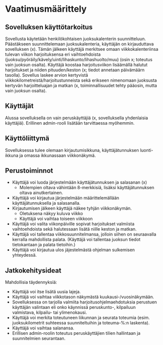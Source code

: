 # Vaatimusmäärittely

## Sovelluksen käyttötarkoitus

Sovellusta käytetään henkilökohtaisen juoksukalenterin suunnitteluun. Päästäkseen suunnittelemaan juoksukalenteria, käyttäjän on kirjauduttava sovelluksen (x). Tämän jälkeen käyttäjä merkitsee omaan viikkokalenteriinsa tulevan viikon harjoituksensa eri vaihtoehdoista (juoksu/pyöräily/kävely/uinti/lihaskunto/lihashuolto/muu) (osin x; toteutus vain juoksun osalta). Käyttäjä koostaa harjoitusviikon lisäämällä halutut harjoitukset ja niiden pituuden/keston (x; tiedot annetaan päivämäärn tasolla). Sovellus laskee arvion kertyvistä viikkokilometreistä/harjoitustunneista sekä erikseen nimenomaan juoksusta kertyvän harjoitteluajan ja matkan (x, toiminnallisuudet tehty pääosin, mutta vain juoksun osalta). 

## Käyttäjät

Alussa sovelluksella on vain peruskäyttäjiä (x, sovelluksella yhdenlaisia käyttäjiä). Erillinen admin-rooli lisätään tarvittaessa myöhemmin.

## Käyttöliittymä

Sovelluksessa tulee olemaan kirjautumisikkuna, käyttäjätunnuksen luonti-ikkuna ja omassa ikkunassaan viikkonäkymä. 

## Perustoiminnot

- Käyttäjä voi luoda järjestelmään käyttäjätunnuksen ja salasanan (x)
  - Molempien oltava vähintään 8-merkkisiä, lisäksi käyttäjätunnuksen oltava ainutkertainen.
- Käyttäjä voi kirjautua järjestelmään määrittelemällään käyttäjätunnuksella ja salasanalla.
- Kirjautumisen jälkeen käyttäjä näkee tyhjän viikkonäkymän.
  - Oletuksena näkyy kuluva viikko
  - Käyttäjä voi vaihtaa toiseen viikkoon
- Käyttäjä voi valita viikonpäiville sopivat harjoitukset valmiista vaihtoehdoista sekä halutessaan lisätä niille keston ja matkan. 
- Käyttäjä voi tallentaa viikkosuunnitelmansa, jolloin siihen on seuraavalla kerralla mahdollista palata. (Käyttäjä voi tallentaa juoksun tiedot tietokantaan ja palata tietoihin.)
- Käyttäjä voi kirjautua ulos jäjestelmästä ohjelman sulkemisen yhteydessä.


## Jatkokehitysideat

Mahdollisia täydennyksiä:

- Käyttäjä voi itse lisätä uusia lajeja.
- Käyttäjä voi vaihtaa viikkotason näkymästä kuukausi-/vuosinäkymään.
- Sovelluksessa on tarjolla valmiita harjoitusohjelmaehdotuksia perustuen käyttäjän valintaan eli onko käynnissä peruskunto-, kilpailuun valmistava, kilpailu- tai ylimenokausi.
- Käyttäjä voi merkita toteutuneen liikunnan ja seurata toteumia (esim. juoksukilometrit suhteessa suunniteltuihin ja toteuma-%:n laskenta).
- Käyttäjä voi vaihtaa salanansa.
- Erillisen admin-roolin toteutus peruskäyttäjien tilien hallintaan ja suunnitelmien seurantaan.
